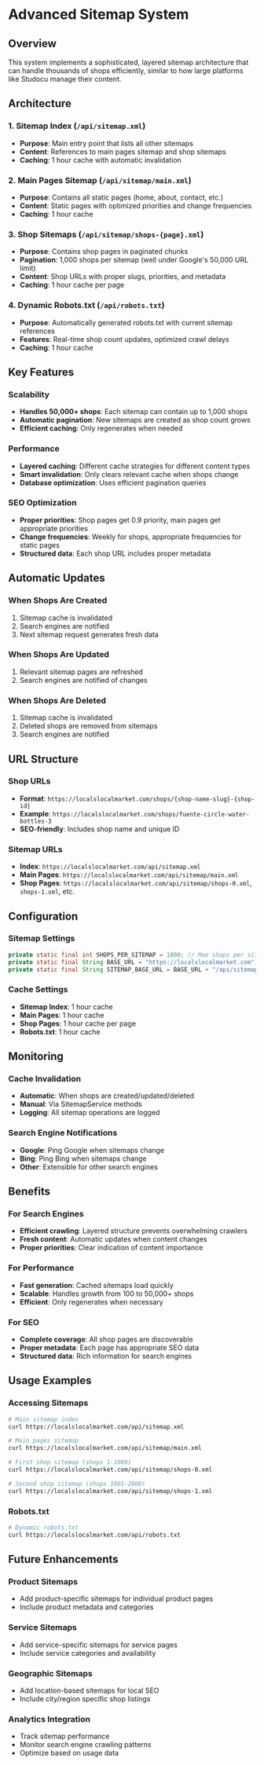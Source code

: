 # Advanced Sitemap System

## Overview

This system implements a sophisticated, layered sitemap architecture that can handle thousands of shops efficiently, similar to how large platforms like Studocu manage their content.

## Architecture

### 1. Sitemap Index (`/api/sitemap.xml`)
- **Purpose**: Main entry point that lists all other sitemaps
- **Content**: References to main pages sitemap and shop sitemaps
- **Caching**: 1 hour cache with automatic invalidation

### 2. Main Pages Sitemap (`/api/sitemap/main.xml`)
- **Purpose**: Contains all static pages (home, about, contact, etc.)
- **Content**: Static pages with optimized priorities and change frequencies
- **Caching**: 1 hour cache

### 3. Shop Sitemaps (`/api/sitemap/shops-{page}.xml`)
- **Purpose**: Contains shop pages in paginated chunks
- **Pagination**: 1,000 shops per sitemap (well under Google's 50,000 URL limit)
- **Content**: Shop URLs with proper slugs, priorities, and metadata
- **Caching**: 1 hour cache per page

### 4. Dynamic Robots.txt (`/api/robots.txt`)
- **Purpose**: Automatically generated robots.txt with current sitemap references
- **Features**: Real-time shop count updates, optimized crawl delays
- **Caching**: 1 hour cache

## Key Features

### Scalability
- **Handles 50,000+ shops**: Each sitemap can contain up to 1,000 shops
- **Automatic pagination**: New sitemaps are created as shop count grows
- **Efficient caching**: Only regenerates when needed

### Performance
- **Layered caching**: Different cache strategies for different content types
- **Smart invalidation**: Only clears relevant cache when shops change
- **Database optimization**: Uses efficient pagination queries

### SEO Optimization
- **Proper priorities**: Shop pages get 0.9 priority, main pages get appropriate priorities
- **Change frequencies**: Weekly for shops, appropriate frequencies for static pages
- **Structured data**: Each shop URL includes proper metadata

## Automatic Updates

### When Shops Are Created
1. Sitemap cache is invalidated
2. Search engines are notified
3. Next sitemap request generates fresh data

### When Shops Are Updated
1. Relevant sitemap pages are refreshed
2. Search engines are notified of changes

### When Shops Are Deleted
1. Sitemap cache is invalidated
2. Deleted shops are removed from sitemaps
3. Search engines are notified

## URL Structure

### Shop URLs
- **Format**: `https://localslocalmarket.com/shops/{shop-name-slug}-{shop-id}`
- **Example**: `https://localslocalmarket.com/shops/fuente-circle-water-bottles-3`
- **SEO-friendly**: Includes shop name and unique ID

### Sitemap URLs
- **Index**: `https://localslocalmarket.com/api/sitemap.xml`
- **Main Pages**: `https://localslocalmarket.com/api/sitemap/main.xml`
- **Shop Pages**: `https://localslocalmarket.com/api/sitemap/shops-0.xml`, `shops-1.xml`, etc.

## Configuration

### Sitemap Settings
```java
private static final int SHOPS_PER_SITEMAP = 1000; // Max shops per sitemap
private static final String BASE_URL = "https://localslocalmarket.com";
private static final String SITEMAP_BASE_URL = BASE_URL + "/api/sitemap";
```

### Cache Settings
- **Sitemap Index**: 1 hour cache
- **Main Pages**: 1 hour cache  
- **Shop Pages**: 1 hour cache per page
- **Robots.txt**: 1 hour cache

## Monitoring

### Cache Invalidation
- **Automatic**: When shops are created/updated/deleted
- **Manual**: Via SitemapService methods
- **Logging**: All sitemap operations are logged

### Search Engine Notifications
- **Google**: Ping Google when sitemaps change
- **Bing**: Ping Bing when sitemaps change
- **Other**: Extensible for other search engines

## Benefits

### For Search Engines
- **Efficient crawling**: Layered structure prevents overwhelming crawlers
- **Fresh content**: Automatic updates when content changes
- **Proper priorities**: Clear indication of content importance

### For Performance
- **Fast generation**: Cached sitemaps load quickly
- **Scalable**: Handles growth from 100 to 50,000+ shops
- **Efficient**: Only regenerates when necessary

### For SEO
- **Complete coverage**: All shop pages are discoverable
- **Proper metadata**: Each page has appropriate SEO data
- **Structured data**: Rich information for search engines

## Usage Examples

### Accessing Sitemaps
```bash
# Main sitemap index
curl https://localslocalmarket.com/api/sitemap.xml

# Main pages sitemap
curl https://localslocalmarket.com/api/sitemap/main.xml

# First shop sitemap (shops 1-1000)
curl https://localslocalmarket.com/api/sitemap/shops-0.xml

# Second shop sitemap (shops 1001-2000)
curl https://localslocalmarket.com/api/sitemap/shops-1.xml
```

### Robots.txt
```bash
# Dynamic robots.txt
curl https://localslocalmarket.com/api/robots.txt
```

## Future Enhancements

### Product Sitemaps
- Add product-specific sitemaps for individual product pages
- Include product metadata and categories

### Service Sitemaps
- Add service-specific sitemaps for service pages
- Include service categories and availability

### Geographic Sitemaps
- Add location-based sitemaps for local SEO
- Include city/region specific shop listings

### Analytics Integration
- Track sitemap performance
- Monitor search engine crawling patterns
- Optimize based on usage data
